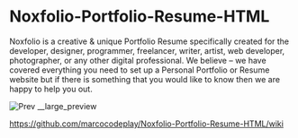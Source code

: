 # Noxfolio-Portfolio-Resume-HTML
Noxfolio is a creative & unique Portfolio Resume specifically created for the developer, designer, programmer, freelancer, writer, artist, web developer, photographer, or any other digital professional. We believe – we have covered everything you need to set up a Personal Portfolio or Resume website but if there is something that you would like to know then we are happy to help you out.

![Prev __large_preview](https://github.com/marcocodeplay/Noxfolio-Portfolio-Resume-HTML/assets/145067902/b4e5d2a5-cbc4-43d2-b1d5-1782cf2ea073)

https://github.com/marcocodeplay/Noxfolio-Portfolio-Resume-HTML/wiki


